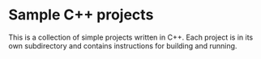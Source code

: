 # Sample C++ projects
This is a collection of simple projects written in C++. Each project is in its own subdirectory and contains instructions for
building and running.
